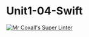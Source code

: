 # Unit1-04-Swift
[![Mr Coxall's Super Linter](https://github.com/ICS4U-Programming-Zak-G/Unit1-04-Swift/workflows/Mr%20Coxall's%20Super%20Linter/badge.svg)](https://github.com/ICS4U-Programming-Zak-G/Unit1-04-Swift/actions/)
